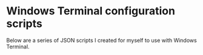 # Windows Terminal configuration scripts

Below are a series of JSON scripts I created for myself to use with Windows Terminal.
